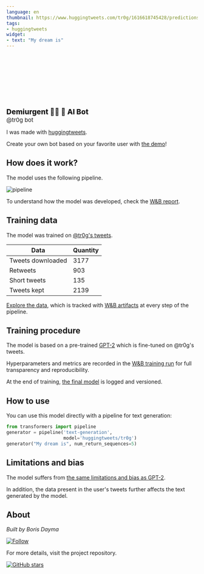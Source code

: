 ```yaml
---
language: en
thumbnail: https://www.huggingtweets.com/tr0g/1616618745428/predictions.png
tags:
- huggingtweets
widget:
- text: "My dream is"
---
```


<div>
<div style="width: 132px; height:132px; border-radius: 50%; background-size: cover; background-image: url('https://pbs.twimg.com/profile_images/1273984876392349697/AFvSEcBV_400x400.jpg')">
</div>
<div style="margin-top: 8px; font-size: 19px; font-weight: 800">Demiurgent 🥃🖤 🤖 AI Bot </div>
<div style="font-size: 15px">@tr0g bot</div>
</div>

I was made with [huggingtweets](https://github.com/borisdayma/huggingtweets).

Create your own bot based on your favorite user with [the demo](https://colab.research.google.com/github/borisdayma/huggingtweets/blob/master/huggingtweets-demo.ipynb)!

## How does it work?

The model uses the following pipeline.

![pipeline](https://github.com/borisdayma/huggingtweets/blob/master/img/pipeline.png?raw=true)

To understand how the model was developed, check the [W&B report](https://app.wandb.ai/wandb/huggingtweets/reports/HuggingTweets-Train-a-model-to-generate-tweets--VmlldzoxMTY5MjI).

## Training data

The model was trained on [@tr0g's tweets](https://twitter.com/tr0g).

| Data | Quantity |
| --- | --- |
| Tweets downloaded | 3177 |
| Retweets | 903 |
| Short tweets | 135 |
| Tweets kept | 2139 |

[Explore the data](https://wandb.ai/wandb/huggingtweets/runs/2scc74zx/artifacts), which is tracked with [W&B artifacts](https://docs.wandb.com/artifacts) at every step of the pipeline.

## Training procedure

The model is based on a pre-trained [GPT-2](https://huggingface.co/gpt2) which is fine-tuned on @tr0g's tweets.

Hyperparameters and metrics are recorded in the [W&B training run](https://wandb.ai/wandb/huggingtweets/runs/1ttncfru) for full transparency and reproducibility.

At the end of training, [the final model](https://wandb.ai/wandb/huggingtweets/runs/1ttncfru/artifacts) is logged and versioned.

## How to use

You can use this model directly with a pipeline for text generation:

```python
from transformers import pipeline
generator = pipeline('text-generation',
                     model='huggingtweets/tr0g')
generator("My dream is", num_return_sequences=5)
```

## Limitations and bias

The model suffers from [the same limitations and bias as GPT-2](https://huggingface.co/gpt2#limitations-and-bias).

In addition, the data present in the user's tweets further affects the text generated by the model.

## About

*Built by Boris Dayma*

[![Follow](https://img.shields.io/twitter/follow/borisdayma?style=social)](https://twitter.com/intent/follow?screen_name=borisdayma)

For more details, visit the project repository.

[![GitHub stars](https://img.shields.io/github/stars/borisdayma/huggingtweets?style=social)](https://github.com/borisdayma/huggingtweets)
